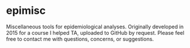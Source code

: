 # epimisc
Miscellaneous tools for epidemiological analyses. Originally developed in 2015 for a course I helped TA, uploaded to GitHub by request. Please feel free to contact me with questions, concerns, or suggestions.
